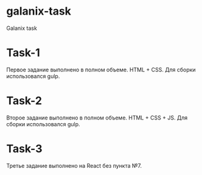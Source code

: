 # galanix-task
Galanix task

# Task-1
Первое задание выполнено в полном объеме. HTML + CSS. Для сборки использовался gulp.

# Task-2
Второе задание выполнено в полном объеме. HTML + CSS + JS. Для сборки использовался gulp.

# Task-3
Третье задание выполнено на React без пункта №7.
